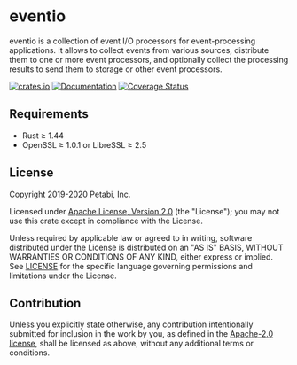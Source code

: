 # eventio

eventio is a collection of event I/O processors for event-processing
applications. It allows to collect events from various sources, distribute them
to one or more event processors, and optionally collect the processing results
to send them to storage or other event processors.

[![crates.io](https://img.shields.io/crates/v/eventio)](https://crates.io/crates/eventio)
[![Documentation](https://docs.rs/eventio/badge.svg)](https://docs.rs/eventio)
[![Coverage Status](https://codecov.io/gh/petabi/eventio/branch/master/graphs/badge.svg)](https://codecov.io/gh/petabi/eventio)

## Requirements

* Rust ≥ 1.44
* OpenSSL ≥ 1.0.1 or LibreSSL ≥ 2.5

## License

Copyright 2019-2020 Petabi, Inc.

Licensed under [Apache License, Version 2.0][apache-license] (the "License");
you may not use this crate except in compliance with the License.

Unless required by applicable law or agreed to in writing, software distributed
under the License is distributed on an "AS IS" BASIS, WITHOUT WARRANTIES OR
CONDITIONS OF ANY KIND, either express or implied. See [LICENSE](LICENSE) for
the specific language governing permissions and limitations under the License.

## Contribution

Unless you explicitly state otherwise, any contribution intentionally submitted
for inclusion in the work by you, as defined in the [Apache-2.0
license][apache-license], shall be licensed as above, without any additional
terms or conditions.

[apache-license]: http://www.apache.org/licenses/LICENSE-2.0
